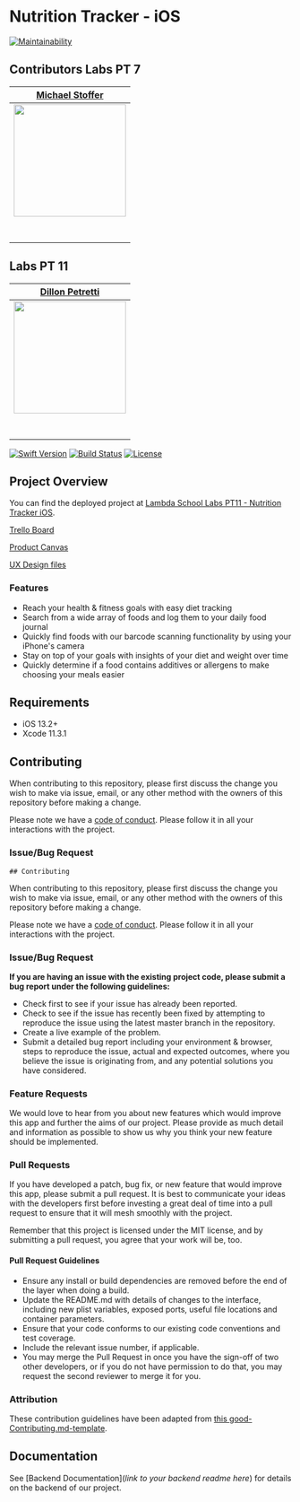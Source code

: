 # Nutrition Tracker - iOS

[![Maintainability](https://api.codeclimate.com/v1/badges/0e5b8dd23796c3a6b8d4/maintainability)](https://codeclimate.com/github/Lambda-School-Labs/nutrition-tracker-ios-pt7/maintainability)

## Contributors Labs PT 7

| [Michael Stoffer](https://github.com/michaelstoffer) |
| :-----------------------------------------------------------------------------------------------------------: |
| [<img src="https://en.gravatar.com/userimage/179915898/d9ea45c101c6dc4fd135449bfbc73b0d.jpeg" width = "200" />](https://github.com/michaelstoffer) |
| [<img src="https://github.com/favicon.ico" width="15"> ](https://github.com/michaelstoffer) |
| [ <img src="https://static.licdn.com/sc/h/al2o9zrvru7aqj8e1x2rzsrca" width="15"> ](https://www.linkedin.com/in/michaelstoffer/) |

## Labs PT 11
| [Dillon Petretti](https://github.com/dillonp23) |
| :-----------------------------------------------------------------------------------------------------------: |
| [<img src="https://avatars.githubusercontent.com/u/52013691?s=460&u=ffc5d554546f417bc3cf4ce0d5aa979da6561808&v=4" width = "200" />](https://github.com/dillonp23) |
| [<img src="https://github.com/favicon.ico" width="15"> ](https://github.com/dillonp23) |
| [ <img src="https://static.licdn.com/sc/h/al2o9zrvru7aqj8e1x2rzsrca" width="15"> ](https://www.linkedin.com/in/ios-dillon/) |

[![Swift Version][swift-image]][swift-url]
[![Build Status][travis-image]][travis-url]
[![License][license-image]][license-url]

## Project Overview

You can find the deployed project at [Lambda School Labs PT11 - Nutrition Tracker iOS](https://github.com/Lambda-School-Labs/nutrition-tracker-ios-pt7).

[Trello Board](https://trello.com/b/9EYWw5vc/labs-pt11-nutrivurv)

[Product Canvas](https://www.notion.so/c4360fe71b3b42a4a0f8bfe4cada23c5?v=67fa7c6f21494ac5b0d82d8975349830)

[UX Design files](https://www.figma.com/file/yqpTM7IYO90dVNPBsxaQrG/NutriJournal-Ashes-and-Tricia?node-id=122%3A2)

### Features

-    Reach your health & fitness goals with easy diet tracking
-    Search from a wide array of foods and log them to your daily food journal
-    Quickly find foods with our barcode scanning functionality by using your iPhone's camera
-    Stay on top of your goals with insights of your diet and weight over time
-    Quickly determine if a food contains additives or allergens to make choosing your meals easier

## Requirements

-   iOS 13.2+
-   Xcode 11.3.1

## Contributing

When contributing to this repository, please first discuss the change you wish to make via issue, email, or any other method with the owners of this repository before making a change.

Please note we have a [code of conduct](./CODE_OF_CONDUCT.md). Please follow it in all your interactions with the project.

### Issue/Bug Request

    ## Contributing

When contributing to this repository, please first discuss the change you wish to make via issue, email, or any other method with the owners of this repository before making a change.

Please note we have a [code of conduct](./code_of_conduct.md). Please follow it in all your interactions with the project.

### Issue/Bug Request

 **If you are having an issue with the existing project code, please submit a bug report under the following guidelines:**
 - Check first to see if your issue has already been reported.
 - Check to see if the issue has recently been fixed by attempting to reproduce the issue using the latest master branch in the repository.
 - Create a live example of the problem.
 - Submit a detailed bug report including your environment & browser, steps to reproduce the issue, actual and expected outcomes,  where you believe the issue is originating from, and any potential solutions you have considered.

### Feature Requests

We would love to hear from you about new features which would improve this app and further the aims of our project. Please provide as much detail and information as possible to show us why you think your new feature should be implemented.

### Pull Requests

If you have developed a patch, bug fix, or new feature that would improve this app, please submit a pull request. It is best to communicate your ideas with the developers first before investing a great deal of time into a pull request to ensure that it will mesh smoothly with the project.

Remember that this project is licensed under the MIT license, and by submitting a pull request, you agree that your work will be, too.

#### Pull Request Guidelines

- Ensure any install or build dependencies are removed before the end of the layer when doing a build.
- Update the README.md with details of changes to the interface, including new plist variables, exposed ports, useful file locations and container parameters.
- Ensure that your code conforms to our existing code conventions and test coverage.
- Include the relevant issue number, if applicable.
- You may merge the Pull Request in once you have the sign-off of two other developers, or if you do not have permission to do that, you may request the second reviewer to merge it for you.

### Attribution

These contribution guidelines have been adapted from [this good-Contributing.md-template](https://gist.github.com/PurpleBooth/b24679402957c63ec426).

## Documentation

See [Backend Documentation](_link to your backend readme here_) for details on the backend of our project.

[swift-image]: https://img.shields.io/badge/swift-5.0-blue.svg
[swift-url]: https://swift.org/
[license-image]: https://img.shields.io/badge/License-MIT-blue.svg
[license-url]: LICENSE
[travis-image]: https://img.shields.io/travis/dbader/node-datadog-metrics/master.svg?style=flat-square
[travis-url]: https://travis-ci.org/dbader/node-datadog-metrics
[codebeat-image]: https://codebeat.co/badges/c19b47ea-2f9d-45df-8458-b2d952fe9dad
[codebeat-url]: https://codebeat.co/projects/github-com-vsouza-awesomeios-com

